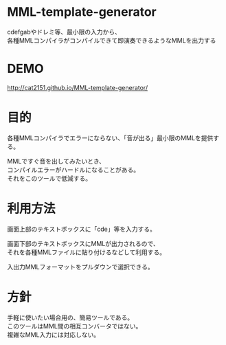 # MML-template-generator
cdefgabやドレミ等、最小限の入力から、  
各種MMLコンパイラがコンパイルできて即演奏できるようなMMLを出力する  

# DEMO
http://cat2151.github.io/MML-template-generator/

# 目的
各種MMLコンパイラでエラーにならない、「音が出る」最小限のMMLを提供する。  

MMLですぐ音を出してみたいとき、  
コンパイルエラーがハードルになることがある。  
それをこのツールで低減する。  

# 利用方法
画面上部のテキストボックスに「cde」等を入力する。  

画面下部のテキストボックスにMMLが出力されるので、  
それを各種MMLファイルに貼り付けるなどして利用する。  

入出力MMLフォーマットをプルダウンで選択できる。  

# 方針
手軽に使いたい場合用の、簡易ツールである。  
このツールはMML間の相互コンバータではない。  
複雑なMML入力には対応しない。    
